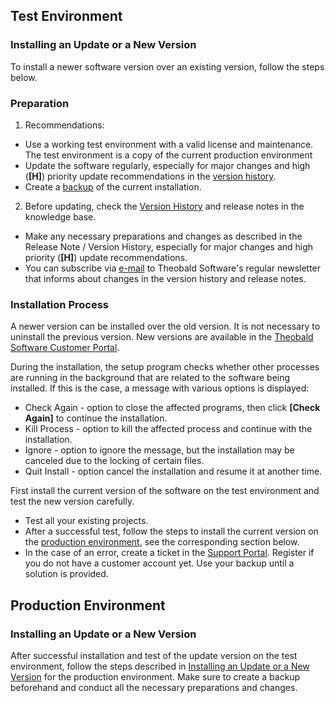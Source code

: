
## Test Environment
### Installing an Update or a New Version
To install a newer software version over an existing version, follow the steps below. 

### Preparation 

1. Recommendations:
 - Use a working test environment with a valid license and maintenance. The test environment is a copy of the current production environment   
 - Update the software regularly, especially for major changes and high (**[H]**) priority update recommendations in the [version history](https://kb.theobald-software.com/version-history).
 - Create a [backup](#how-to-create-a-backup) of the current installation.

2. Before updating, check the [Version History](https://kb.theobald-software.com/version-history) and release notes in the knowledge base.   
 - Make any necessary preparations and changes as described in the Release Note / Version History, especially for major changes and high priority (**[H]**) update recommendations.
 - You can subscribe via [e-mail](mailto:news@theobald-software.com) to Theobald Software's regular newsletter that informs about changes in the version history and release notes.  

### Installation Process
A newer version can be installed over the old version. It is not necessary to uninstall the previous version. 
New versions are available in the [Theobald Software Customer Portal](https://my.theobald-software.com).

During the installation, the setup program checks whether other processes are running in the background that are related to the software being installed. If this is the case, a message with various options is displayed: 
- Check Again - option to close the affected programs, then click **[Check Again]** to continue the installation. 
- Kill Process - option to kill the affected process and continue with the installation.
- Ignore - option to ignore the message, but the installation may be canceled due to the locking of certain files.
- Quit Install - option cancel the installation and resume it at another time.


First install the current version of the software on the test environment and test the new version carefully. 
 - Test all your existing projects.  
 - After a successful test, follow the steps to install the current version on the [production environment](#installing-an-update----production-environment), see the corresponding section below.    
 - In the case of an error, create a ticket in the [Support Portal](https://support.theobald-software.com). Register if you do not have a customer account yet. Use your backup until a solution is provided.


## Production Environment
### Installing an Update or a New Version
After successful installation and test of the update version on the test environment, follow the steps described in [Installing an Update or a New Version](#test-environment) for the production environment. 
Make sure to create a backup beforehand and conduct all the necessary preparations and changes. 

